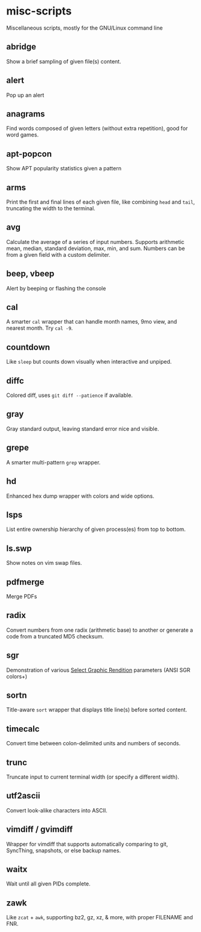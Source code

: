# misc-scripts
Miscellaneous scripts, mostly for the GNU/Linux command line

## abridge
Show a brief sampling of given file(s) content.

## alert
Pop up an alert

## anagrams
Find words composed of given letters (without extra repetition), good for word games.

## apt-popcon
Show APT popularity statistics given a pattern

## arms
Print the first and final lines of each given file, like combining `head` and `tail`, truncating the width to the terminal.

## avg
Calculate the average of a series of input numbers. Supports arithmetic mean, median, standard deviation, max, min, and sum. Numbers can be from a given field with a custom delimiter.

## beep, vbeep
Alert by beeping or flashing the console

## cal
A smarter `cal` wrapper that can handle month names, 9mo view, and nearest month. Try `cal -9`.

## countdown
Like `sleep` but counts down visually when interactive and unpiped.

## diffc
Colored diff, uses `git diff --patience` if available.

## gray
Gray standard output, leaving standard error nice and visible.

## grepe
A smarter multi-pattern `grep` wrapper.

## hd
Enhanced hex dump wrapper with colors and wide options.

## lsps
List entire ownership hierarchy of given process(es) from top to bottom.

## ls.swp
Show notes on vim swap files.

## pdfmerge
Merge PDFs

## radix
Convert numbers from one radix (arithmetic base) to another or generate a code from a truncated MD5 checksum.

## sgr
Demonstration of various [Select Graphic Rendition](https://en.wikipedia.org/wiki/ANSI_Select_Graphic_Rendition) parameters (ANSI SGR colors+)

## sortn
Title-aware `sort` wrapper that displays title line(s) before sorted content.

## timecalc
Convert time between colon-delimited units and numbers of seconds.

## trunc
Truncate input to current terminal width (or specify a different width).

## utf2ascii
Convert look-alike characters into ASCII.

## vimdiff / gvimdiff
Wrapper for vimdiff that supports automatically comparing to git, SyncThing, snapshots, or else backup names.

## waitx
Wait until all given PIDs complete.

## zawk
Like `zcat` + `awk`, supporting bz2, gz, xz, & more, with proper FILENAME and FNR.
